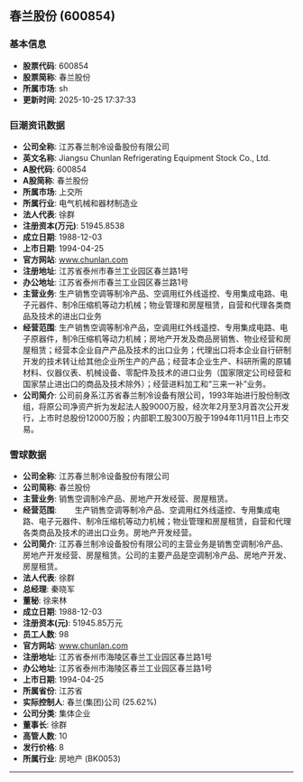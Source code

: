 ## 春兰股份 (600854)

### 基本信息

- **股票代码**: 600854
- **股票简称**: 春兰股份
- **所属市场**: sh
- **更新时间**: 2025-10-25 17:37:33

### 巨潮资讯数据

- **公司全称**: 江苏春兰制冷设备股份有限公司
- **英文名称**: Jiangsu Chunlan Refrigerating Equipment Stock Co., Ltd.
- **A股代码**: 600854
- **A股简称**: 春兰股份
- **所属市场**: 上交所
- **所属行业**: 电气机械和器材制造业
- **法人代表**: 徐群
- **注册资本(万元)**: 51945.8538
- **成立日期**: 1988-12-03
- **上市日期**: 1994-04-25
- **官方网站**: www.chunlan.com
- **注册地址**: 江苏省泰州市春兰工业园区春兰路1号
- **办公地址**: 江苏省泰州市春兰工业园区春兰路1号
- **主营业务**: 生产销售空调等制冷产品、空调用红外线遥控、专用集成电路、电子元器件、制冷压缩机等动力机械；物业管理和房屋租赁，自营和代理各类商品及技术的进出口业务
- **经营范围**: 生产销售空调等制冷产品，空调用红外线遥控、专用集成电路、电子原器件，制冷压缩机等动力机械；房地产开发及商品房销售、物业经营和房屋租赁；经营本企业自产产品及技术的出口业务；代理出口将本企业自行研制开发的技术转让给其他企业所生产的产品；经营本企业生产、科研所需的原辅材料、仪器仪表、机械设备、零配件及技术的进口业务（国家限定公司经营和国家禁止进出口的商品及技术除外）；经营进料加工和“三来一补”业务。
- **公司简介**: 公司前身系江苏省春兰制冷设备有限公司，1993年始进行股份制改组，将原公司净资产折为发起法人股9000万股，经次年2月至3月首次公开发行，上市时总股份12000万股；内部职工股300万股于1994年11月11日上市交易。

### 雪球数据

- **公司全称**: 江苏春兰制冷设备股份有限公司
- **公司简称**: 春兰股份
- **主营业务**: 销售空调制冷产品、房地产开发经营、房屋租赁。
- **经营范围**: 　　生产销售空调等制冷产品、空调用红外线遥控、专用集成电路、电子元器件、制冷压缩机等动力机械；物业管理和房屋租赁，自营和代理各类商品及技术的进出口业务。房地产开发经营。
- **公司简介**: 江苏春兰制冷设备股份有限公司的主营业务是销售空调制冷产品、房地产开发经营、房屋租赁。公司的主要产品是空调制冷产品、房地产开发、房屋租赁。
- **法人代表**: 徐群
- **总经理**: 秦晓军
- **董秘**: 徐来林
- **成立日期**: 1988-12-03
- **注册资本(元)**: 51945.85万元
- **员工人数**: 98
- **官方网站**: www.chunlan.com
- **注册地址**: 江苏省泰州市海陵区春兰工业园区春兰路1号
- **办公地址**: 江苏省泰州市海陵区春兰工业园区春兰路1号
- **上市日期**: 1994-04-25
- **所属省份**: 江苏省
- **实际控制人**: 春兰(集团)公司 (25.62%)
- **公司分类**: 集体企业
- **董事长**: 徐群
- **高管人数**: 10
- **发行价格**: 8
- **所属行业**: 房地产 (BK0053)

---